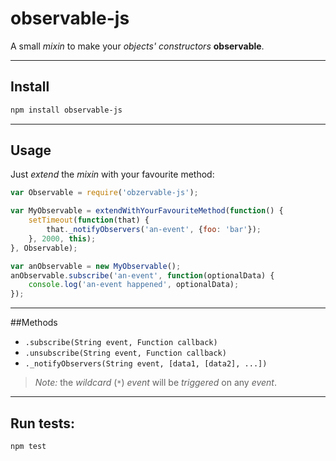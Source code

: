 # observable-js

A small *mixin* to make your *objects' constructors* **observable**.

-------------------------------

## Install

```bash
npm install observable-js
```

-------------------------------

## Usage

Just *extend* the *mixin* with your favourite method:

```javascript
var Observable = require('obzervable-js');

var MyObservable = extendWithYourFavouriteMethod(function() {
	setTimeout(function(that) {
		that._notifyObservers('an-event', {foo: 'bar'});
	}, 2000, this);
}, Observable);

var anObservable = new MyObservable();
anObservable.subscribe('an-event', function(optionalData) {
	console.log('an-event happened', optionalData);
});

```

-------------------------------

##Methods

- `.subscribe(String event, Function callback)`
- `.unsubscribe(String event, Function callback)`
- `._notifyObservers(String event, [data1, [data2], ...])`

> _Note:_ the *wildcard* (`*`) *event* will be *triggered* on any *event*.

-------------------------------

## Run tests:
```bash
npm test
```